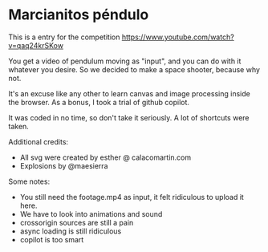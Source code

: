 # Marcianitos péndulo

This is a entry for the competition https://www.youtube.com/watch?v=qaq24krSKow

You get a video of pendulum moving as "input", and you can do with it whatever you desire.
So we decided to make a space shooter, because why not.

It's an excuse like any other to learn canvas and image processing inside the browser.
As a bonus, I took a trial of github copilot.

It was coded in no time, so don't take it seriously. A lot of shortcuts were taken.

Additional credits:
* All svg were created by esther @ calacomartin.com
* Explosions by @maesierra

Some notes:
* You still need the footage.mp4 as input, it felt ridiculous to upload it here.
* We have to look into animations and sound
* crossorigin sources are still a pain
* async loading is still ridiculous
* copilot is too smart
